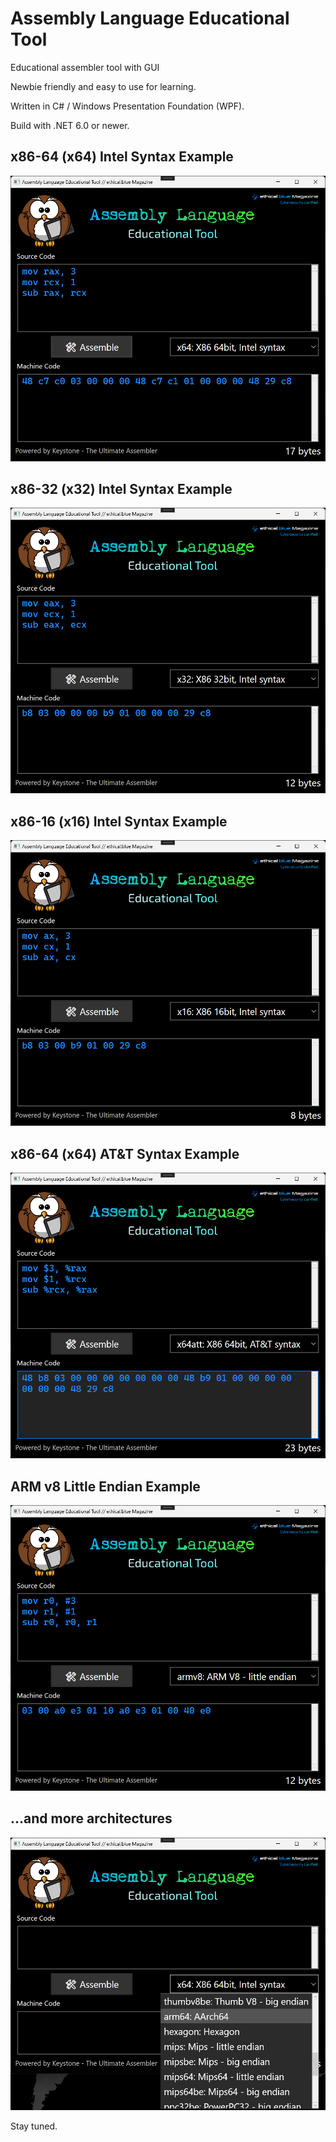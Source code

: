 # Assembly Language Educational Tool
 Educational assembler tool with GUI

Newbie friendly and easy to use for learning.

Written in C# / Windows Presentation Foundation (WPF).

Build with .NET 6.0 or newer.

## x86-64 (x64) Intel Syntax Example
![image](https://github.com/ethicalblue/Assembly-Language-Educational-Tool/blob/main/Images/tool001.png)


## x86-32 (x32) Intel Syntax Example
![image](https://github.com/ethicalblue/Assembly-Language-Educational-Tool/blob/main/Images/tool002.png)

## x86-16 (x16) Intel Syntax Example
![image](https://github.com/ethicalblue/Assembly-Language-Educational-Tool/blob/main/Images/tool003.png)

## x86-64 (x64) AT&T Syntax Example
![image](https://github.com/ethicalblue/Assembly-Language-Educational-Tool/blob/main/Images/tool004.png)

## ARM v8 Little Endian Example
![image](https://github.com/ethicalblue/Assembly-Language-Educational-Tool/blob/main/Images/tool005.png)

## ...and more architectures
![image](https://github.com/ethicalblue/Assembly-Language-Educational-Tool/blob/main/Images/tool006.png)

Stay tuned.
